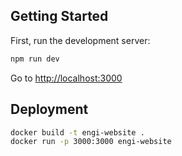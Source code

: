 ## Getting Started

First, run the development server:

```bash
npm run dev
```

Go to [http://localhost:3000](http://localhost:3000)

## Deployment

```bash
docker build -t engi-website .
docker run -p 3000:3000 engi-website
```
